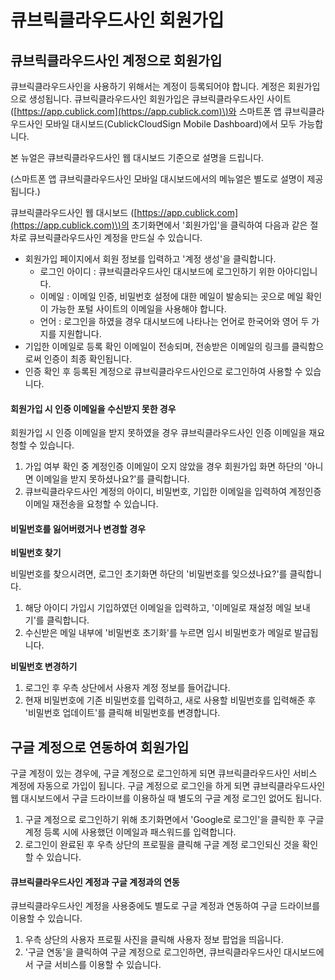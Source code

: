 # 큐브릭클라우드사인 회원가입

## 큐브릭클라우드사인 계정으로 회원가입

큐브릭클라우드사인을 사용하기 위해서는 계정이 등록되어야 합니다. 계정은 회원가입으로 생성됩니다. 큐브릭클라우드사인 회원가입은 큐브릭클라우드사인 사이트\([https://app.cublick.com](https://app.cublick.com)\)와 스마트폰 앱 큐브릭클라우드사인 모바일 대시보드\(CublickCloudSign Mobile Dashboard\)에서 모두 가능합니다. 

본 뉴얼은 큐브릭클라우드사인 웹 대시보드 기준으로 설명을 드립니다.

\(스마트폰 앱 큐브릭클라우드사인 모바일 대시보드에서의 메뉴얼은 별도로 설명이 제공됩니다.\)

큐브릭클라우드사인 웹 대시보드 \([https://app.cublick.com](https://app.cublick.com)\)의 초기화면에서 '회원가입'을 클릭하여 다음과 같은 절차로 큐브릭클라우드사인 계정을 만드실 수 있습니다.

* 회원가입 페이지에서 회원 정보를 입력하고 '계정 생성'을 클릭합니다.
  * 로그인 아이디 : 큐브릭클라우드사인 대시보드에 로그인하기 위한 아아디입니다.
  * 이메일 : 이메일 인증, 비밀번호 설정에 대한 메일이 발송되는 곳으로 메일 확인이 가능한 포털 사이트의 이메일을 사용해야 합니다.
  * 언어 : 로그인을 하였을 경우 대시보드에 나타나는 언어로 한국어와 영어 두 가지를 지원합니다.
* 기입한 이메일로 등록 확인 이메일이 전송되며, 전송받은 이메일의 링크를 클릭함으로써 인증이 최종 확인됩니다.
* 인증 확인 후 등록된 계정으로 큐브릭클라우드사인으로 로그인하여 사용할 수 있습니다.

#### 회원가입 시 인증 이메일을 수신받지 못한 경우

회원가입 시 인증 이메일을 받지 못하였을 경우 큐브릭클라우드사인 인증 이메일을 재요청할 수 있습니다.

1. 가입 여부 확인 중 계정인증 이메일이 오지 않았을 경우 회원가입 화면 하단의 '아니면 이메일을 받지 못하셨나요?'를 클릭합니다.
2. 큐브릭클라우드사인 계정의 아이디, 비밀번호, 기입한 이메일을 입력하여 계정인증 이메일 재전송을 요청할 수 있습니다.

#### 비밀번호를 잃어버렸거나 변경할 경우

**비밀번호 찾기**

비밀번호를 찾으시려면, 로그인 초기화면 하단의 '비밀번호를 잊으셨나요?'를 클릭합니다.

1. 해당 아이디 가입시 기입하였던 이메일을 입력하고, '이메일로 재설정 메일 보내기'를 클릭합니다.
2. 수신받은 메일 내부에 '비밀번호 초기화'를 누르면 임시 비밀번호가 메일로 발급됩니다.

**비밀번호 변경하기**

1. 로그인 후 우측 상단에서 사용자 계정 정보를 들어갑니다.
2. 현재 비밀번호에 기존 비밀번호를 입력하고, 새로 사용할 비밀번호를 입력해준 후 '비밀번호 업데이트'를 클릭해 비밀번호를 변경합니다.

## 구글 계정으로 연동하여 회원가입

구글 계정이 있는 경우에, 구글 계정으로 로그인하게 되면 큐브릭클라우드사인 서비스 계정에 자동으로 가입이 됩니다. 구글 계정으로 로그인을 하게 되면 큐브릭클라우드사인 웹 대시보드에서 구글 드라이브를 이용하실 때 별도의 구글 계정 로그인 없어도 됩니다.

1. 구글 계정으로 로그인하기 위해 초기화면에서 'Google로 로그인'을 클릭한 후 구글 계정 등록 시에 사용했던 이메일과 패스워드를 입력합니다.
2. 로그인이 완료된 후 우측 상단의 프로필을 클릭해 구글 계정 로그인되신 것을 확인할 수 있습니다.

#### 큐브릭클라우드사인 계정과 구글 계정과의 연동

큐브릭클라우드사인 계정을 사용중에도 별도로 구글 계정과 연동하여 구글 드라이브를 이용할 수 있습니다.

1. 우측 상단의 사용자 프로필 사진을 클릭해 사용자 정보 팝업을 띄웁니다.
2. '구글 연동'을 클릭하여 구글 계정으로 로그인하면, 큐브릭클라우드사인 대시보드에서 구글 서비스를 이용할 수 있습니다.


